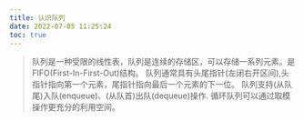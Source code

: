 ```yaml
---
title: 认识队列
date: 2022-07-05 11:25:24
toc: true
---
```


>队列是一种受限的线性表，队列是连续的存储区，可以存储一系列元素。是FIFO(First-In-First-Out)结构。
队列通常具有头尾指针(左闭右开区间),头指针指向第一个元素，尾指针指向最后一个元素的下一位。
队列支持(从队尾)入队(enqueue)、(从队首)出队(dequeue)操作.
循环队列可以通过取模操作更充分的利用空间。